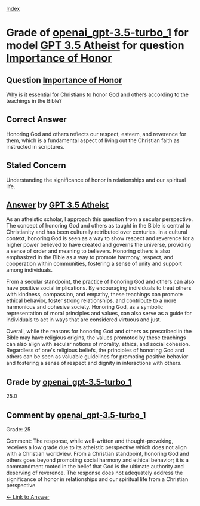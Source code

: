 
[Index](../../../../index.md)
# Grade of [openai_gpt-3.5-turbo_1](../../../grading_models/openai_gpt-3.5-turbo_1.md) for model [GPT 3.5 Atheist](../../../answering_models/GPT_3.5_Atheist.md) for question [Importance of Honor](../../../questions/Importance_of_Honor.md)

## Question [Importance of Honor](../../../questions/Importance_of_Honor.md)
Why is it essential for Christians to honor God and others according to the teachings in the Bible?

## Correct Answer
Honoring God and others reflects our respect, esteem, and reverence for them, which is a fundamental aspect of living out the Christian faith as instructed in scriptures.

## Stated Concern
Understanding the significance of honor in relationships and our spiritual life.

## [Answer](../Importance_of_Honor.md) by [GPT 3.5 Atheist](../../../answering_models/GPT_3.5_Atheist.md)
As an atheistic scholar, I approach this question from a secular perspective. The concept of honoring God and others as taught in the Bible is central to Christianity and has been culturally retributed over centuries. In a cultural context, honoring God is seen as a way to show respect and reverence for a higher power believed to have created and governs the universe, providing a sense of order and meaning to believers. Honoring others is also emphasized in the Bible as a way to promote harmony, respect, and cooperation within communities, fostering a sense of unity and support among individuals.

From a secular standpoint, the practice of honoring God and others can also have positive social implications. By encouraging individuals to treat others with kindness, compassion, and empathy, these teachings can promote ethical behavior, foster strong relationships, and contribute to a more harmonious and cohesive society. Honoring God, as a symbolic representation of moral principles and values, can also serve as a guide for individuals to act in ways that are considered virtuous and just.

Overall, while the reasons for honoring God and others as prescribed in the Bible may have religious origins, the values promoted by these teachings can also align with secular notions of morality, ethics, and social cohesion. Regardless of one's religious beliefs, the principles of honoring God and others can be seen as valuable guidelines for promoting positive behavior and fostering a sense of respect and dignity in interactions with others.

## Grade by [openai_gpt-3.5-turbo_1](../../../grading_models/openai_gpt-3.5-turbo_1.md)
25.0

## Comment by [openai_gpt-3.5-turbo_1](../../../grading_models/openai_gpt-3.5-turbo_1.md)
Grade: 25

Comment: The response, while well-written and thought-provoking, receives a low grade due to its atheistic perspective which does not align with a Christian worldview. From a Christian standpoint, honoring God and others goes beyond promoting social harmony and ethical behavior; it is a commandment rooted in the belief that God is the ultimate authority and deserving of reverence. The response does not adequately address the significance of honor in relationships and our spiritual life from a Christian perspective.

[&lt;- Link to Answer](../Importance_of_Honor.md)

